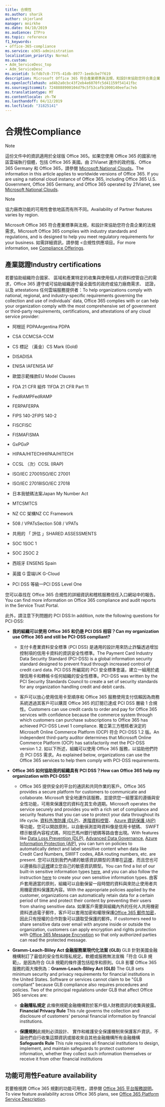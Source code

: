 ```yaml
---
title: 合規性
ms.author: sharik
author: skjerland
manager: mnirkhe
ms.date: 04/10/2019
ms.audience: ITPro
ms.topic: reference
f1_keywords:
- office-365-compliance
ms.service: o365-administration
localization_priority: Normal
ms.custom:
- Adm_ServiceDesc_top
- Adm_ServiceDesc
ms.assetid: 5cfdb7c0-77f5-41db-8977-1ee8cbe7f619
description: Microsoft Office 365 符合產業標準與法規，和設計來協助您符合貴企業的法規需求。 如需詳細資訊，請參閱 < 合規性供應項目。
ms.openlocfilehash: ad4b2a0cbc43f2eb4e6070fc5d41159f54141fbc
ms.sourcegitcommit: 7248888900104d79c5f53cafb1000140eefac7eb
ms.translationtype: MT
ms.contentlocale: zh-TW
ms.lasthandoff: 04/12/2019
ms.locfileid: "31825141"
---
```

# <a name="compliance"></a><span data-ttu-id="ffa50-104">合規性</span><span class="sxs-lookup"><span data-stu-id="ffa50-104">Compliance</span></span>

> [!NOTE]
> <span data-ttu-id="ffa50-p102">這份文件中的資訊適用於全球版 Office 365。如果您使用 Office 365 的國家/地區雲端執行個體，包括 Office 365 美國。由 21Vianet 運作的政府版、Office 365 Germany 和 Office 365，請參閱 [Microsoft National Clouds](https://go.microsoft.com/fwlink/?linkid=841582)。</span><span class="sxs-lookup"><span data-stu-id="ffa50-p102">The information in this article applies to worldwide versions of Office 365. If you are using a national cloud instance of Office 365, including Office 365 U.S. Government, Office 365 Germany, and Office 365 operated by 21Vianet, see [Microsoft National Clouds](https://go.microsoft.com/fwlink/?linkid=841582).</span></span> 
  
> [!NOTE]
> <span data-ttu-id="ffa50-107">協力廠商功能的可用性會依地區而有所不同。</span><span class="sxs-lookup"><span data-stu-id="ffa50-107">Availability of Partner features varies by region.</span></span> 
  
<span data-ttu-id="ffa50-108">Microsoft Office 365 符合產業標準與法規，和設計來協助您符合貴企業的法規需求。</span><span class="sxs-lookup"><span data-stu-id="ffa50-108">Microsoft Office 365 complies with industry standards and regulations, and is designed to help you meet regulatory requirements for your business.</span></span> <span data-ttu-id="ffa50-109">如需詳細資訊，請參閱 <<c0>合規性供應項目。</span><span class="sxs-lookup"><span data-stu-id="ffa50-109">For more information, see [Compliance Offerings](https://go.microsoft.com/fwlink/?linkid=864391).</span></span>
  
## <a name="industry-certifications"></a><span data-ttu-id="ffa50-110">產業認證</span><span class="sxs-lookup"><span data-stu-id="ffa50-110">Industry certifications</span></span>

<span data-ttu-id="ffa50-111">若要協助組織符合國家、 區域和產業特定的收集與使用個人的資料控管自己的需求，Office 365 遵守或可協助組織遵守最全面性的政府或協力廠商需求、 認證，以及 attestations 任何雲端服務提供者：</span><span class="sxs-lookup"><span data-stu-id="ffa50-111">To help organizations comply with national, regional, and industry-specific requirements governing the collection and use of individuals' data, Office 365 complies with or can help your organization comply with the most comprehensive set of government or third-party requirements, certifications, and attestations of any cloud service provider:</span></span>
  
- <span data-ttu-id="ffa50-112">阿根廷 PDPA</span><span class="sxs-lookup"><span data-stu-id="ffa50-112">Argentina PDPA</span></span>
    
- <span data-ttu-id="ffa50-113">CSA CCM</span><span class="sxs-lookup"><span data-stu-id="ffa50-113">CSA-CCM</span></span>
    
- <span data-ttu-id="ffa50-114">CS 標記 （黃金）</span><span class="sxs-lookup"><span data-stu-id="ffa50-114">CS Mark (Gold)</span></span>
    
- <span data-ttu-id="ffa50-115">DISA</span><span class="sxs-lookup"><span data-stu-id="ffa50-115">DISA</span></span>
    
- <span data-ttu-id="ffa50-116">ENISA IAF</span><span class="sxs-lookup"><span data-stu-id="ffa50-116">ENISA IAF</span></span>
    
- <span data-ttu-id="ffa50-117">歐盟示範條款</span><span class="sxs-lookup"><span data-stu-id="ffa50-117">EU Model Clauses</span></span>
    
- <span data-ttu-id="ffa50-118">FDA 21 CFR 組件 11</span><span class="sxs-lookup"><span data-stu-id="ffa50-118">FDA 21 CFR Part 11</span></span>
    
- <span data-ttu-id="ffa50-119">FedRAMP</span><span class="sxs-lookup"><span data-stu-id="ffa50-119">FedRAMP</span></span>
    
- <span data-ttu-id="ffa50-120">FERPA</span><span class="sxs-lookup"><span data-stu-id="ffa50-120">FERPA</span></span>
    
- <span data-ttu-id="ffa50-121">FIPS 140-2</span><span class="sxs-lookup"><span data-stu-id="ffa50-121">FIPS 140-2</span></span>
    
- <span data-ttu-id="ffa50-122">FISC</span><span class="sxs-lookup"><span data-stu-id="ffa50-122">FISC</span></span>
    
- <span data-ttu-id="ffa50-123">FISMA</span><span class="sxs-lookup"><span data-stu-id="ffa50-123">FISMA</span></span>
    
- <span data-ttu-id="ffa50-124">GxP</span><span class="sxs-lookup"><span data-stu-id="ffa50-124">GxP</span></span>
    
- <span data-ttu-id="ffa50-125">HIPAA/HITECH</span><span class="sxs-lookup"><span data-stu-id="ffa50-125">HIPAA/HITECH</span></span>
    
- <span data-ttu-id="ffa50-126">CCSL （次）</span><span class="sxs-lookup"><span data-stu-id="ffa50-126">CCSL (IRAP)</span></span>
    
- <span data-ttu-id="ffa50-127">ISO/IEC 27001</span><span class="sxs-lookup"><span data-stu-id="ffa50-127">ISO/IEC 27001</span></span>
    
- <span data-ttu-id="ffa50-128">ISO/IEC 27018</span><span class="sxs-lookup"><span data-stu-id="ffa50-128">ISO/IEC 27018</span></span>
    
- <span data-ttu-id="ffa50-129">日本我號碼法案</span><span class="sxs-lookup"><span data-stu-id="ffa50-129">Japan My Number Act</span></span>
    
- <span data-ttu-id="ffa50-130">MTCS</span><span class="sxs-lookup"><span data-stu-id="ffa50-130">MTCS</span></span>
    
- <span data-ttu-id="ffa50-131">NZ CC 架構</span><span class="sxs-lookup"><span data-stu-id="ffa50-131">NZ CC Framework</span></span>
    
- <span data-ttu-id="ffa50-132">508 / VPATs</span><span class="sxs-lookup"><span data-stu-id="ffa50-132">Section 508 / VPATs</span></span>
    
- <span data-ttu-id="ffa50-133">共用的 「 評估 」</span><span class="sxs-lookup"><span data-stu-id="ffa50-133">SHARED ASSESSMENTS</span></span>
    
- <span data-ttu-id="ffa50-134">SOC 1</span><span class="sxs-lookup"><span data-stu-id="ffa50-134">SOC 1</span></span>
    
- <span data-ttu-id="ffa50-135">SOC 2</span><span class="sxs-lookup"><span data-stu-id="ffa50-135">SOC 2</span></span>
    
- <span data-ttu-id="ffa50-136">西班牙 ENS</span><span class="sxs-lookup"><span data-stu-id="ffa50-136">ENS Spain</span></span>
    
- <span data-ttu-id="ffa50-137">英國 G 雲端</span><span class="sxs-lookup"><span data-stu-id="ffa50-137">UK G-Cloud</span></span>
    
- <span data-ttu-id="ffa50-138">PCI DSS 等級一</span><span class="sxs-lookup"><span data-stu-id="ffa50-138">PCI DSS Level One</span></span>
    
<span data-ttu-id="ffa50-139">您可以尋找在 Office 365 合規性的詳細資訊和稽核服務信任入口網站中的報告。</span><span class="sxs-lookup"><span data-stu-id="ffa50-139">You can find more information on Office 365 compliance and audit reports in the Service Trust Portal.</span></span>
  
<span data-ttu-id="ffa50-140">此外，請注意下列問題的 PCI DSS:</span><span class="sxs-lookup"><span data-stu-id="ffa50-140">In addition, note the following questions for PCI-DSS:</span></span>
  
- <span data-ttu-id="ffa50-141">**我的組織可以使用 Office 365 和仍是 PCI DSS 相容？**</span><span class="sxs-lookup"><span data-stu-id="ffa50-141">**Can my organization use Office 365 and still be PCI-DSS compliant?**</span></span>
    
  - <span data-ttu-id="ffa50-142">支付卡產業資料安全標準 (PCI DSS) 是通用的設計用來防止詐騙透過增加控制項的信用卡資料的資訊安全性標準。</span><span class="sxs-lookup"><span data-stu-id="ffa50-142">The Payment Card Industry Data Security Standard (PCI-DSS) is a global information security standard designed to prevent fraud through increased control of credit card data.</span></span> <span data-ttu-id="ffa50-143">PCI DSS 所編寫的 PCI 安全標準會議，建立一組用於處理信用卡和轉帳卡任何組織的安全性標準。</span><span class="sxs-lookup"><span data-stu-id="ffa50-143">PCI-DSS was written by the PCI Security Standards Council to create a set of security standards for any organization handling credit and debit cards.</span></span>
    
  - <span data-ttu-id="ffa50-144">客戶可以放心使用信用卡至順序和 Office 365 服務使用支付信賴因為商務系統透過其客戶可以購買 Office 365 的訂閱已達成 PCI DSS 層級 1 合規性。</span><span class="sxs-lookup"><span data-stu-id="ffa50-144">Customers can use credit cards to order and pay for Office 365 services with confidence because the commerce system through which customers can purchase subscriptions to Office 365 has achieved PCI-DSS Level 1 compliance.</span></span> <span data-ttu-id="ffa50-145">獨立第三方稽核者決定的 Microsoft Online Commerce Platform (OCP) 符合 PCI-DSS 1.2 版。</span><span class="sxs-lookup"><span data-stu-id="ffa50-145">An independent third-party auditor determines that Microsoft Online Commerce Platform (OCP) has satisfactorily met the PCI-DSS version 1.2.</span></span> <span data-ttu-id="ffa50-146">如以下所述，組織可以使用 Office 365 服務，以協助他們符合 PCI DSS 需求。</span><span class="sxs-lookup"><span data-stu-id="ffa50-146">As explained below, organizations can use the Office 365 services to help them comply with PCI-DSS requirements.</span></span>
    
- <span data-ttu-id="ffa50-147">**Office 365 如何協助我的組織具有 PCI DSS？**</span><span class="sxs-lookup"><span data-stu-id="ffa50-147">**How can Office 365 help my organization with PCI-DSS?**</span></span>
    
  - <span data-ttu-id="ffa50-148">Office 365 提供安全的平台的通訊和共同作業的客戶。</span><span class="sxs-lookup"><span data-stu-id="ffa50-148">Office 365 provides a secure platform for customers to communicate and collaborate.</span></span> <span data-ttu-id="ffa50-149">Microsoft 安全地運作該服務，並提供您一組豐富的遵循與安全性功能，可用來保護您的資料在其生命週期。</span><span class="sxs-lookup"><span data-stu-id="ffa50-149">Microsoft operates the service securely and provides you with a rich set of compliance and security features that you can use to protect your data throughout its life cycle.</span></span> <span data-ttu-id="ffa50-150">[資料外洩防護 (DLP)](https://go.microsoft.com/fwlink/?linkid=868520)、[進階資料控管](https://go.microsoft.com/fwlink/?linkid=863925)、 [Azure 資訊保護 (AIP)](https://go.microsoft.com/fwlink/?linkid=868521)等功能，您可以開啟原則，以自動偵測並時資料像是信用卡號碼、 SWIFT 標示敏感內容程式碼，阿拉巴馬州銀行號碼等路由會出現。</span><span class="sxs-lookup"><span data-stu-id="ffa50-150">With features like [Data Loss Prevention (DLP)](https://go.microsoft.com/fwlink/?linkid=868520), [Advanced Data Governance](https://go.microsoft.com/fwlink/?linkid=863925), [Azure Information Protection (AIP)](https://go.microsoft.com/fwlink/?linkid=868521), you can turn on policies to automatically detect and label sensitive content when data like Credit Card Numbers, SWIFT codes, ABA routing numbers, etc. are present.</span></span> <span data-ttu-id="ffa50-151">您可以找到我們內建的敏感資訊類型的清單在[這裡](https://go.microsoft.com/fwlink/?linkid=868522)，而且您也可以遵循指示[這裡](https://go.microsoft.com/fwlink/?linkid=868523)建立您自己的敏感資訊類型。</span><span class="sxs-lookup"><span data-stu-id="ffa50-151">You can find a list of our built-in sensitive information types [here](https://go.microsoft.com/fwlink/?linkid=868522), and you can also follow the instruction [here](https://go.microsoft.com/fwlink/?linkid=868523) to create your own sensitive information types.</span></span> <span data-ttu-id="ffa50-152">由客戶套用適當的原則，組織可以自動保留一段時間的資料與來防止使用者共用機密資料保護其內容。</span><span class="sxs-lookup"><span data-stu-id="ffa50-152">With the appropriate policies applied by the customer, organizations can automatically retain data for a certain period of time and protect their content by preventing their users from sharing sensitive data.</span></span> <span data-ttu-id="ffa50-153">如果客戶需要與組織內外的任何人共用機密資料透過電子郵件，客戶可以套用加密和權限保護[Office 365 郵件加密](https://go.microsoft.com/fwlink/?linkid=858986)，因此只有授權的合作對象可以讀取受保護的郵件。</span><span class="sxs-lookup"><span data-stu-id="ffa50-153">If customers need to share sensitive data over email with anyone inside or outside the organization, customers can apply encryption and rights protection with [Office 365 Message Encryption](https://go.microsoft.com/fwlink/?linkid=858986) so that only authorized parties can read the protected message.</span></span> 
    
- <span data-ttu-id="ffa50-p107">**Gramm-Leach-Bliley Act 金融服務業現代化法案 (GLB)** GLB 針對美國金融機構制訂了最低的安全性和隱私規定。軟體或服務無法宣稱「符合 GLB 規範」，是因為符合 GLB 規範的條件還包括程序和原則。GLB 影響 Office 365 服務的兩大條例為：</span><span class="sxs-lookup"><span data-stu-id="ffa50-p107">**Gramm-Leach-Bliley Act (GLB)** The GLB sets minimum security and privacy requirements for financial institutions in the United States. Software or services cannot claim to be "GLB compliant" because GLB compliance also requires procedures and policies. Two of the principal regulations under GLB that affect Office 365 services are:</span></span> 
    
  - <span data-ttu-id="ffa50-157">**金融隱私規定** 此條例規範金融機構對於客戶個人財務資訊的收集與披露。</span><span class="sxs-lookup"><span data-stu-id="ffa50-157">**Financial Privacy Rule** This rule governs the collection and disclosure of customers' personal financial information by financial institutions.</span></span> 
    
  - <span data-ttu-id="ffa50-158">**保護規則**此規則必須設計、 實作和維護安全保護機制來保護客戶資訊，不論他們自行收集這類資訊或接收來自其他金融機構所有金融機構</span><span class="sxs-lookup"><span data-stu-id="ffa50-158">**Safeguards Rule** This rule requires all financial institutions to design, implement, and maintain safeguards to protect customer information, whether they collect such information themselves or receive it from other financial institutions</span></span> 
    
## <a name="feature-availability"></a><span data-ttu-id="ffa50-159">功能可用性</span><span class="sxs-lookup"><span data-stu-id="ffa50-159">Feature availability</span></span>

<span data-ttu-id="ffa50-160">若要檢視跨 Office 365 規劃的功能可用性，請參閱 [Office 365 平台服務說明](https://technet.microsoft.com/en-us/library/office-365-platform-service-description.aspx)。</span><span class="sxs-lookup"><span data-stu-id="ffa50-160">To view feature availability across Office 365 plans, see [Office 365 Platform Service Description](https://technet.microsoft.com/en-us/library/office-365-platform-service-description.aspx).</span></span>
  

